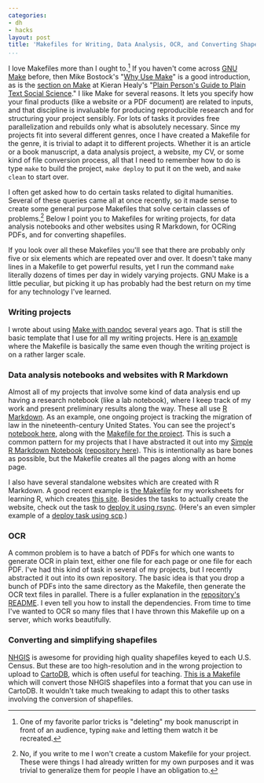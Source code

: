 ```yaml
---
categories:
- dh
- hacks
layout: post
title: 'Makefiles for Writing, Data Analysis, OCR, and Converting Shapefiles'
...
```


I love Makefiles more than I ought to.[^1] If you haven't come across [GNU Make](https://www.gnu.org/software/make/) before, then Mike Bostock's "[Why Use Make](https://bost.ocks.org/mike/make/)" is a good introduction, as is the [section on Make](http://plain-text.co/make.html) at Kieran Healy's "[Plain Person's Guide to Plain Text Social Science](http://plain-text.co/)." I like Make for several reasons. It lets you specify how your final products (like a website or a PDF document) are related to inputs, and that discipline is invaluable for producing reproducible research and for structuring your project sensibly. For lots of tasks it provides free parallelization and rebuilds only what is absolutely necessary. Since my projects fit into several different genres, once I have created a Makefile for the genre, it is trivial to adapt it to different projects. Whether it is an article or a book manuscript, a data analysis project, a website, my CV, or some kind of file conversion process, all that I need to remember how to do is type `make` to build the project, `make deploy` to put it on the web, and `make clean` to start over.

I often get asked how to do certain tasks related to digital humanities. Several of these queries came all at once recently, so it made sense to create some general purpose Makefiles that solve certain classes of problems.[^2] Below I point you to Makefiles for writing projects, for data analysis notebooks and other websites using R Markdown, for OCRing PDFs, and for converting shapefiles.

If you look over all these Makefiles you'll see that there are probably only five or six elements which are repeated over and over. It doesn't take many lines in a Makefile to get powerful results, yet I run the command `make` literally dozens of times per day in widely varying projects. GNU Make is a little peculiar, but picking it up has probably had the best return on my time for any technology I've learned.

<!--more-->

### Writing projects

I wrote about using [Make with pandoc](http://lincolnmullen.com/blog/make-and-pandoc/) several years ago. That is still the basic template that I use for all my writing projects. Here is [an example](https://github.com/lmullen/dissertation/blob/master/Makefile) where the Makefile is basically the same even though the writing project is on a rather larger scale.

### Data analysis notebooks and websites with R Markdown

Almost all of my projects that involve some kind of data analysis end up having a research notebook (like a lab notebook), where I keep track of my work and present preliminary results along the way. These all use [R Markdown](http://rmarkdown.rstudio.com/). As an example, one ongoing project is tracking the migration of law in the nineteenth-century United States. You can see the project's [notebook here](http://lmullen.github.io/civil-procedure-codes/), along with the [Makefile for the project](https://github.com/lmullen/civil-procedure-codes/blob/master/Makefile). This is such a common pattern for my projects that I have abstracted it out into my [Simple R Markdown Notebook](https://lmullen.github.io/rmd-notebook/) ([repository here](https://github.com/lmullen/rmd-notebook)). This is intentionally as bare bones as possible, but the Makefile creates all the pages along with an home page.

I also have several standalone websites which are created with R Markdown. A good recent example is [the Makefile](https://github.com/lmullen/worksheets/blob/master/Makefile) for my worksheets for learning R, which creates [this site](http://lincolnmullen.com/projects/worksheets/). Besides the tasks to actually create the website, check out the task to [deploy it using rsync](https://github.com/lmullen/worksheets/blob/master/Makefile#L14). (Here's an even simpler example of a [deploy task using scp](https://github.com/lmullen/CV/blob/master/Makefile#L14).)

### OCR

A common problem is to have a batch of PDFs for which one wants to generate OCR in plain text, either one file for each page or one file for each PDF. I've had this kind of task in several of my projects, but I recently abstracted it out into its own repository. The basic idea is that you drop a bunch of PDFs into the same directory as the Makefile, then generate the OCR text files in parallel. There is a fuller explanation in the [repository's README](https://github.com/lmullen/ocr-makefile). I even tell you how to install the dependencies. From time to time I've wanted to OCR so many files that I have thrown this Makefile up on a server, which works beautifully.

### Converting and simplifying shapefiles

[NHGIS](https://www.nhgis.org/) is awesome for providing high quality shapefiles keyed to each U.S. Census. But these are too high-resolution and in the wrong projection to upload to [CartoDB](https://cartodb.com/), which is often useful for teaching. [This is a Makefile](https://github.com/lmullen/nghis-simplifier) which will convert those NHGIS shapefiles into a format that you can use in CartoDB. It wouldn't take much tweaking to adapt this to other tasks involving the conversion of shapefiles.

[^1]: One of my favorite parlor tricks is "deleting" my book manuscript in front of an audience, typing `make` and letting them watch it be recreated.

[^2]: No, if you write to me I won't create a custom Makefile for your project. These were things I had already written for my own purposes and it was trivial to generalize them for people I have an obligation to.
